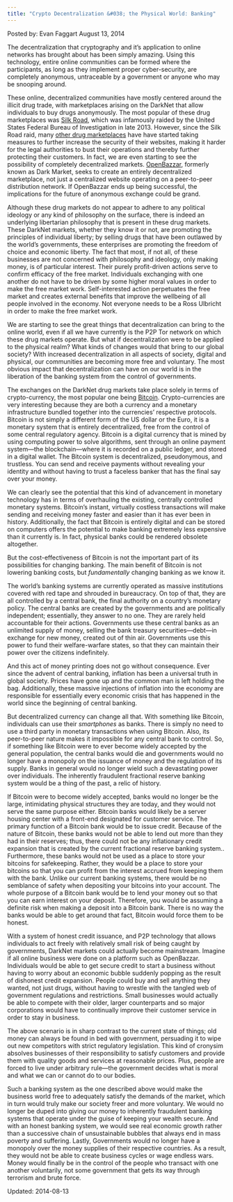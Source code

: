 ```yaml
---
title: "Crypto Decentralization &#038; the Physical World: Banking"
---
```



Posted by: Evan Faggart
<span>August 13, 2014</span>
    
    
<p>The decentralization that cryptography and it&#8217;s application to online networks has brought about has been simply amazing. Using this technology, entire online communities can be formed where the participants, as long as they implement proper cyber-security, are completely anonymous, untraceable by a government or anyone who may be snooping around.</p>
<p>These online, decentralized communities have mostly centered around the illicit drug trade, with marketplaces arising on the DarkNet that allow individuals to buy drugs anonymously. The most popular of these drug marketplaces was <a href="tag/silk">Silk Road</a>, which was infamously raided by the United States Federal Bureau of Investigation in late 2013. However, since the Silk Road raid, many <a href="https://g-i-r.github.io/deepdotweb/2013/10/28/updated-llist-of-hidden-marketplaces-tor-i2p/">other drug marketplaces</a> have have started taking measures to further increase the security of their websites, making it harder for the legal authorities to bust their operations and thereby further protecting their customers. In fact, we are even starting to see the possibility of completely decentralized markets. <a href="https://g-i-r.github.io/deepdotweb/2014/06/23/openbazaar-a-decentralized-alternative/">OpenBazzar</a>, formerly known as Dark Market, seeks to create an entirely decentralized marketplace, not just a centralized website operating on a peer-to-peer distribution network. If OpenBazzar ends up being successful, the implications for the future of anonymous exchange could be grand.</p>
<p>Although these drug markets do not appear to adhere to any political ideology or any kind of philosophy on the surface, there is indeed an underlying libertarian philosophy that is present in these drug markets. These DarkNet markets, whether they know it or not, are promoting the principles of individual liberty; by selling drugs that have been outlawed by the world&#8217;s governments, these enterprises are promoting the freedom of choice and economic liberty. The fact that most, if not all, of these businesses are not concerned with philosophy and ideology, only making money, is of particular interest. Their purely profit-driven actions serve to confirm efficacy of the free market. Individuals exchanging with one another do not have to be driven by some higher moral values in order to make the free market work. Self-interested action perpetuates the free market and creates external benefits that improve the wellbeing of all people involved in the economy. Not everyone needs to be a Ross Ulbricht in order to make the free market work.</p>
<p>We are starting to see the great things that decentralization can bring to the online world, even if all we have currently is the P2P Tor network on which these drug markets operate. But what if decentralization were to be applied to the physical realm? What kinds of changes would that bring to our global society? With increased decentralization in all aspects of society, digital and physical, our communities are becoming more free and voluntary. The most obvious impact that decentralization can have on our world is in the liberation of the banking system from the control of governments.</p>
<p>The exchanges on the DarkNet drug markets take place solely in terms of crypto-currency, the most popular one being <a href="tag/bitcoin/">Bitcoin</a>. Crypto-currencies are very interesting because they are both a currency and a monetary infrastructure bundled together into the currencies&#8217; respective protocols. Bitcoin is not simply a different form of the US dollar or the Euro, it is a monetary system that is entirely decentralized, free from the control of some central regulatory agency. Bitcoin is a digital currency that is mined by using computing power to solve algorithms, sent through an online payment system—the blockchain—where it is recorded on a public ledger, and stored in a digital wallet. The Bitcoin system is decentralized, pseudonymous, and trustless. You can send and receive payments without revealing your identity and without having to trust a faceless banker that has the final say over your money.</p>
<p>We can clearly see the potential that this kind of advancement in monetary technology has in terms of overhauling the existing, centrally controlled monetary systems. Bitcoin&#8217;s instant, virtually costless transactions will make sending and receiving money faster and easier than it has ever been in history. Additionally, the fact that Bitcoin is entirely digital and can be stored on computers offers the potential to make banking extremely less expensive than it currently is. In fact, physical banks could be rendered obsolete altogether.</p>
<p>But the cost-effectiveness of Bitcoin is not the important part of its possibilities for changing banking. The main benefit of Bitcoin is not lowering banking costs, but <em>fundamentally </em>changing banking as we know it.</p>
<p>The world&#8217;s banking systems are currently operated as massive institutions covered with red tape and shrouded in bureaucracy. On top of that, they are all controlled by a central bank, the final authority on a country&#8217;s monetary policy. The central banks are created by the governments and are politically independent; essentially, they answer to no one. They are rarely held accountable for their actions. Governments use these central banks as an unlimited supply of money, selling the bank treasury securities—debt—in exchange for new money, created out of thin air. Governments use this power to fund their welfare-warfare states, so that they can maintain their power over the citizens indefinitely.</p>
<p>And this act of money printing does not go without consequence. Ever since the advent of central banking, inflation has been a universal truth in global society. Prices have gone up and the common man is left holding the bag. Additionally, these massive injections of inflation into the economy are responsible for essentially every economic crisis that has happened in the world since the beginning of central banking.</p>
<p>But decentralized currency can change all that. With something like Bitcoin, individuals can use their <em>smartphones </em>as banks. There is simply no need to use a third party in monetary transactions when using Bitcoin. Also, its peer-to-peer nature makes it impossible for any central bank to control. So, if something like Bitcoin were to ever become widely accepted by the general population, the central banks would die and governments would no longer have a monopoly on the issuance of money and the regulation of its supply. Banks in general would no longer wield such a devastating power over individuals. The inherently fraudulent fractional reserve banking system would be a thing of the past, a relic of history.</p>
<p>If Bitcoin were to become widely accepted, banks would no longer be the large, intimidating physical structures they are today, and they would not serve the same purpose either. Bitcoin banks would likely be a server housing center with a front-end designated for customer service. The primary function of a Bitcoin bank would be to issue credit. Because of the nature of Bitcoin, these banks would not be able to lend out more than they had in their reserves; thus, there could not be any inflationary credit expansion that is created by the current fractional reserve banking system.. Furthermore, these banks would not be used as a place to store your bitcoins for safekeeping. Rather, they would be a place to store your bitcoins so that you can profit from the interest accrued from keeping them with the bank. Unlike our current banking systems, there would be no semblance of safety when depositing your bitcoins into your account. The whole purpose of a Bitcoin bank would be to lend your money out so that you can earn interest on your deposit. Therefore, you would be assuming a definite risk when making a deposit into a Bitcoin bank. There is no way the banks would be able to get around that fact, Bitcoin would force them to be honest.</p>
<p>With a system of honest credit issuance, and P2P technology that allows individuals to act freely with relatively small risk of being caught by governments, DarkNet markets could actually become mainstream. Imagine if all online business were done on a platform such as OpenBazzar. Individuals would be able to get secure credit to start a business without having to worry about an economic bubble suddenly popping as the result of dishonest credit expansion. People could buy and sell anything they wanted, not just drugs, without having to wrestle with the tangled web of government regulations and restrictions. Small businesses would actually be able to compete with their older, larger counterparts and so major corporations would have to continually improve their customer service in order to stay in business.</p>
<p>The above scenario is in sharp contrast to the current state of things; old money can always be found in bed with government, persuading it to wipe out new competitors with strict regulatory legislation. This kind of cronysim absolves businesses of their responsibility to satisfy customers and provide them with quality goods and services at reasonable prices. Plus, people are forced to live under arbitrary rule—the government decides what is moral and what we can or cannot do to our bodies.</p>
<p>Such a banking system as the one described above would make the business world free to adequately satisfy the demands of the market, which in turn would truly make our society freer and more voluntary. We would no longer be duped into giving our money to inherently fraudulent banking systems that operate under the guise of keeping your wealth secure. And with an honest banking system, we would see real economic growth rather than a successive chain of unsustainable bubbles that always end in mass poverty and suffering. Lastly, Governments would no longer have a monopoly over the money supplies of their respective countries. As a result, they would not be able to create business cycles or wage endless wars. Money would finally be in the control of the people who transact with one another voluntarily, not some government that gets its way through terrorism and brute force.</p>
</div>

Updated: 2014-08-13    
